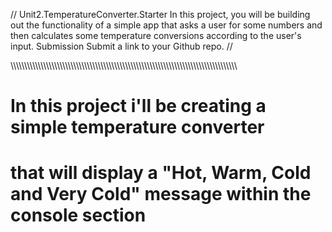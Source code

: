 // 
 Unit2.TemperatureConverter.Starter
In this project, you will be building out the functionality of a simple app that asks a user for some numbers and then calculates some temperature conversions according to the user's input.
 Submission
Submit a link to your Github repo.
//

\\\\\\\\\\\\\\\\\\\\\\\\\\\\\\\\\\\\\\\\\\\\\\\\\\\\\\\\\\\\\\\\\\\\\\\\\\\\\\\\\\\\\\\\\\\\\\\\\\\\\\\\\\\\\\\\\\\\\\\\\\\\\\\\\\\\\\\\\\\\\\\\\\\\\\\\\\\\\\\\\\\\\\


# In this project i'll be creating a simple temperature converter
# that will display a "Hot, Warm, Cold and Very Cold" message within the console section
